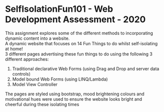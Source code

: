 # SelfIsolationFun101 - Web Development Assessment - 2020
This assignment explores some of the different methods to incorporating dynamic content into a website.  
A dynamic website that focuses on 14 Fun Things to do whilst self-isolating at home!  
3 different pages advertising these fun things to do using the following 3 different approaches: 
1.	Traditional declarative Web Forms (using Drag and Drop and server data controls)
2.	Model bound Web Forms (using LINQ/Lambda)
3.	Model View Controller

The pages are styled using bootstrap, mood brightening colours and motivational hues were used to ensure the website looks bright and cheerful during these isolating times
